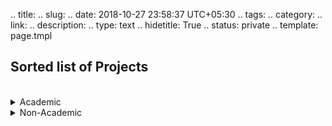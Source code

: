 .. title: 
.. slug: 
.. date: 2018-10-27 23:58:37 UTC+05:30
.. tags: 
.. category: 
.. link: 
.. description: 
.. type: text
.. hidetitle: True
.. status: private
.. template: page.tmpl

## Sorted list of Projects

<div class="container">
	<br>
	<details><summary>Academic</summary>
	<br>
	<table width="95%" align="center" border="0" cellpadding="0"> <tbody><tr>
	<td width="17%"><img src="/images/body_recon.png" width="95%" height="150" style="border-style: none"></td>
	<td width="3%"></td>
	<td width="80%" valign="top">	<b>
	3D Reconstruction of Human pose from a single 2D image.
	</b>
	<br>
	Hasanth Palanchu.
	<br>
	[<a href="">Link</a>][<a href="">Code</a>]
	<p>Using the keypoints technique used in facial reconstruction techniques we try to reconstruct the human pose from single 2D single image using the Morphable Model of Michael Blank's UP model by exploring in principal component directions and minimize the difference between projected and actual keypoints with a technique of non-linear least squares problem resulting in 3D reconstruction of the image.</p>
	</td>
	</tr></tbody>
	</table>
	<table width="95%" align="center" border="0" cellpadding="0"> <tbody><tr>
	<td width="17%"><img src="/images/yisong.png" width="95%" height="150" style="border-style: none"></td>
	<td width="3%"></td>
	<td width="80%" valign="top">
	<b>
	Voice to Face mapping.
	</b>
	<br>
	Hasanth Palanchu.
	<br>
	[<a href="">Link</a>][<a href="">Code</a>]
	<p>We train the model on voice phenomes and keypoints positions in the jaw section of a human in the image. Given input voice to the learned model and image the learned deep learning model would estimate the variant of the image based on the voice in a particular instant of time. The learning is done using a sliding window approach.</p>
	</td>
	</tr></tbody>
	</table>
	<table width="95%" align="center" border="0" cellpadding="0"> <tbody><tr>
	<td width="17%"><img src="/images/mesh.png" width="95%" height="150" style="border-style: none"></td>
	<td width="3%"></td>
	<td width="80%" valign="top">	<b>
	3D Face reconstuction from 2D image using University of Surrey Morphable Model.
	</b>
	<br>
	Hasanth Palanchu.
	<br>
	[<a href="">Link</a>][<a href="">Code</a>]
	<p>Using 38 keypoints we match the facial points with the corresponding 3D points in Morphable Model which is adjusted based on the difference between distances of projected 3D points on to the image plane and 2D keypoints and outputs the adjusted morphable model along principal component directions. </p>
	</td>
	</tr></tbody>
	</table>
	</details>
	<details><summary>Non-Academic</summary>
	<br>
	<table width="95%" align="center" border="0" cellpadding="0"> <tbody><tr>
	<td width="17%"><img src="/images/collage.jpg" width="95%" height="150" style="border-style: none"></td>
	<td width="3%"></td>
	<td width="80%" valign="top">
	<b>
	Variational Bayesian Matrix Factorization of Bounded Support Data
	</b>
	<br>
	Hasanth Palanchu, <a href="">Prof. Anirban Mukherjee.</a>
	<br>
	[<a href="https://arxiv.org/pdf/1810.07167.pdf">PDF</a>][<a href="">Link</a>][<a href="">Code</a>]
	<p>In this project we try to apply the matrix factorization techniques for source separation,missing data estimation. By assuming the data in accordance of a couple of bounds: the distribution of the data, we apply variational theory to obtain the estimate of intractable soultion at the beginning.</p>
	</td>
	</tr></tbody>
	</table>
	<table width="95%" align="center" border="0" cellpadding="0"> <tbody><tr>
	<td width="17%"><img src="/images/lung-collage.jpg" width="95%" height="150" style="border-style: none"></td>
	<td width="3%"></td>
	<td width="80%" valign="top">
	<b>
	Measurement of fiber angular orientation distributions of the objects in the images	</b>
	<br>
	Hasanth Palanchu, Prabhat Yeluri, <a href="">Prof. Debdoot Sheet.</a>
	<br>
	[<a href="https://arxiv.org/pdf/1810.07167.pdf">PDF</a>][<a href="">Code</a>]
	<p>In this experiment we took inspiration from the image processing techniques used in metallurgical studies in order to perform the estimation of orientation of lung fibres from the images. We transform the image to fourier space and try to figure the dominating direction of lung fibres.</p>
	</td>
	</tr></tbody>
	</table>
	<table width="95%" align="center" border="0" cellpadding="0"> <tbody><tr>
	<td width="17%"><img src="/images/multi-class.jpg" width="95%" height="150" style="border-style: none"></td>
	<td width="3%"></td>
	<td width="80%" valign="top">
	<b>
	Modelling the Transitions in Lung cancer cells and classification of different cells using Deep Belief Networks</b>
	<br>
	Hasanth Palanchu, <a href="">Prof. Anirban Mukherjee.</a>
	<br>
	[<a href="">Link</a>][<a href="">Code</a>]
	<p>The progression of cancer cells happens in various different stages, we try to predict the different stages of lung cancer cells from images and output the respective counts of different staged cells. we try to use some feature like packing density, length & diagnol length of cells etc. as features and using the popular technique of Deep Belief Networks, we perform the multi-class classification.</p>
	</td>
	</tr></tbody>
	</table>
	<table width="95%" align="center" border="0" cellpadding="0"> <tbody><tr>
	<td width="17%"><img src="/images/ph.png" width="95%" height="150" style="border-style: none"></td>
	<td width="3%"></td>
	<td width="80%" valign="top">
	<b>
	Design and Construction of a low cost Digital PH-meter using constant phase element as sensor</b>
	<br>
	Hasanth Palanchu, <a href="">Prof. Karabi Biswas.</a>
	<br>
	[<a href="https://arxiv.org/pdf/1810.07167.pdf">PDF</a>][<a href="">Link</a>]
	<p>Designed and constructed a low cost PH-meter from scratch using Operational-Amplifiers and Logic gates(for condition-
ing the output of sensing element, PMMA, DQN-70 coated probes.</p>
	</td>
	</tr></tbody>
	</table>
	<table width="95%" align="center" border="0" cellpadding="0"> <tbody><tr>
	<td width="17%"><img src="/images/bci.png" width="95%" height="150" style="border-style: none"></td>
	<td width="3%"></td>
	<td width="80%" valign="top">
	<b>
	Feature extraction and selection techniques for Binary Classification problem of Right half and Left half brain activity based on EEG signals</b>
	<br>
	Hasanth Palanchu, <a href="">Prof. Manjunatha Mahadevappa.</a>
	<br>
	[<a href="https://arxiv.org/pdf/1810.07167.pdf">PDF</a>][<a href="">Link</a>]
	<p>In this experiment we tried to classify the Left & Right Brain activity with the help of EEG signals captured. We experimented with different kinds of Feature Extraction techniques on these signals obtained from various channels eventually classifying the activity based on the EEG signals of various samples activities - Sleeping, Reading, Watching etc.</p>
	</td>
	</tr></tbody>
	</table>
	<table width="95%" align="center" border="0" cellpadding="0"> <tbody><tr>
	<td width="17%"><img src="/images/finger_sensor.jpg" width="95%" height="150" style="border-style: none"></td>
	<td width="3%"></td>
	<td width="80%" valign="top">
	<b>
	Analog circuit design for Measuring Heart Rate and Blood flow rate - Plethysmography
	</b>
	<br>
	Hasanth Palanchu, <a href="">Prof. Saswat Chakrabarti.</a>
	<br>
	[<a href="">Link</a>]
	<p>We designed and implemented a system which can measure the Heart & Blood flow rates. Using a photo-detector cascaded by a bandpass filter circuit. We capture the varition in the light intensity and sense the variations with the help of detector. </p>
	</td>
	</tr></tbody>
	</table>
	</details>
</div>
<br>

<!-- <table cellpadding="5px">

<tbody>
<tr>
<td valign="top" align="left">
<img border="0" src="/images/body_recon.png" max-height="100px" max-width="100px"></img>
</td>
<td valign="top" align="left">
<b>
Variational Bayesian Matrix Factorization of Bounded Support Data
</b>
<br>
Hasanth Palanchu.
<br>
[<a href="https://arxiv.org/pdf/1810.07167.pdf" onclick="recordOutboundLink(this, &#39;Links&#39;, &#39;roach_pdf&#39;);return false;">PDF</a>][<a href="https://youtu.be/lOLT7zifEkg" onclick="recordOutboundLink(this, &#39;Links&#39;, &#39;roach_video&#39;);return false;">Video</a>][<a href="https://github.com/gkahn13/CAPs" onclick="recordOutboundLink(this, &#39;Links&#39;, &#39;roach_blog&#39;);return false;">Code</a>]
<p>
We propose a framework that learns event cues from off-policy data, and can flexibly
combine these event cues at test time to accomplish different tasks. These event cue
labels are not assumed to be known a priori, but are instead labeled using learned
</p>
</td>
</tr>
<tr>
<td valign="top" align="left">
<img border="0" src="/images/facial.gif" max-height="150px" max-width="150px"></img>
</td>
<td valign="top" align="left">
<b>
Variational Bayesian Matrix Factorization of Bounded Support Data
</b>
<br>
<a href="">Hasanth Palanchu</a>,<a href="">Anirban Mukherjee</a>
<br>
[<a href="https://arxiv.org/pdf/1810.07167.pdf" onclick="recordOutboundLink(this, &#39;Links&#39;, &#39;roach_pdf&#39;);return false;">PDF</a>][<a href="https://youtu.be/lOLT7zifEkg" onclick="recordOutboundLink(this, &#39;Links&#39;, &#39;roach_video&#39;);return false;">Video</a>][<a href="https://github.com/gkahn13/CAPs" onclick="recordOutboundLink(this, &#39;Links&#39;, &#39;roach_blog&#39;);return false;">Code</a>]
<p>
We propose a framework that learns event cues from off-policy data, and can flexibly
combine these event cues at test time to accomplish different tasks. These event cue
labels are not assumed to be known a priori, but are instead labeled using learned
</p>
</td>
</tr>
<tr>
<td valign="top" align="left">
<img border="0" src="/images/collage.jpg" max-height="150px" max-width="150px"></img>
</td>
<td valign="top" align="left">
<b>
Variational Bayesian Matrix Factorization of Bounded Support Data
</b>
<br>
<a href="">Hasanth Palanchu</a>,<a href="">Anirban Mukherjee</a>
<br>
[<a href="https://arxiv.org/pdf/1810.07167.pdf" onclick="recordOutboundLink(this, &#39;Links&#39;, &#39;roach_pdf&#39;);return false;">PDF</a>][<a href="https://youtu.be/lOLT7zifEkg" onclick="recordOutboundLink(this, &#39;Links&#39;, &#39;roach_video&#39;);return false;">Video</a>][<a href="https://github.com/gkahn13/CAPs" onclick="recordOutboundLink(this, &#39;Links&#39;, &#39;roach_blog&#39;);return false;">Code</a>]
<p>
We propose a framework that learns event cues from off-policy data, and can flexibly
combine these event cues at test time to accomplish different tasks. These event cue
labels are not assumed to be known a priori, but are instead labeled using learned
</p>
</td>
</tr>
<tr>
<td valign="top" align="left">
<img border="0" src="/images/mesh.png"></img>
</td>
<td valign="top" align="left">
<b>
Variational Bayesian Matrix Factorization of Bounded Support Data
</b>
<br>
<a href="">Hasanth Palanchu</a>,<a href="">Anirban Mukherjee</a>
<br>
[<a href="https://arxiv.org/pdf/1810.07167.pdf" onclick="recordOutboundLink(this, &#39;Links&#39;, &#39;roach_pdf&#39;);return false;">PDF</a>][<a href="https://youtu.be/lOLT7zifEkg" onclick="recordOutboundLink(this, &#39;Links&#39;, &#39;roach_video&#39;);return false;">Video</a>][<a href="https://github.com/gkahn13/CAPs" onclick="recordOutboundLink(this, &#39;Links&#39;, &#39;roach_blog&#39;);return false;">Code</a>]
<p>
We propose a framework that learns event cues from off-policy data, and can flexibly
combine these event cues at test time to accomplish different tasks. These event cue
labels are not assumed to be known a priori, but are instead labeled using learned
</p>
</td>
</tr>
<tr>
<td valign="top" align="left">
<img border="0" src="/images/lung-collage.jpg" max-height="150px" max-width="150px"></img>
</td>
<td valign="top" align="left">
<b>
Variational Bayesian Matrix Factorization of Bounded Support Data
</b>
<br>
<a href="">Hasanth Palanchu</a>,<a href="">Anirban Mukherjee</a>
<br>
[<a href="https://arxiv.org/pdf/1810.07167.pdf" onclick="recordOutboundLink(this, &#39;Links&#39;, &#39;roach_pdf&#39;);return false;">PDF</a>][<a href="https://youtu.be/lOLT7zifEkg" onclick="recordOutboundLink(this, &#39;Links&#39;, &#39;roach_video&#39;);return false;">Video</a>][<a href="https://github.com/gkahn13/CAPs" onclick="recordOutboundLink(this, &#39;Links&#39;, &#39;roach_blog&#39;);return false;">Code</a>]
<p>
We propose a framework that learns event cues from off-policy data, and can flexibly
combine these event cues at test time to accomplish different tasks. These event cue
labels are not assumed to be known a priori, but are instead labeled using learned
</p>
</td>
</tr>

<tr>
<td valign="top" align="left">
<img border="0" src="/images/ph.png" max-height="150px" max-width="150px"></img>
</td>
<td valign="top" align="left">
<b>
Variational Bayesian Matrix Factorization of Bounded Support Data
</b>
<br>
<a href="">Hasanth Palanchu</a>,<a href="">Anirban Mukherjee</a>
<br>
[<a href="https://arxiv.org/pdf/1810.07167.pdf" onclick="recordOutboundLink(this, &#39;Links&#39;, &#39;roach_pdf&#39;);return false;">PDF</a>][<a href="https://youtu.be/lOLT7zifEkg" onclick="recordOutboundLink(this, &#39;Links&#39;, &#39;roach_video&#39;);return false;">Video</a>][<a href="https://github.com/gkahn13/CAPs" onclick="recordOutboundLink(this, &#39;Links&#39;, &#39;roach_blog&#39;);return false;">Code</a>]
<p>
We propose a framework that learns event cues from off-policy data, and can flexibly
combine these event cues at test time to accomplish different tasks. These event cue
labels are not assumed to be known a priori, but are instead labeled using learned
</p>
</td>
</tr>

<tr>
<td valign="top" align="left">
<img border="0" src="/images/multi-class.jpg" max-height="150px" max-width="150px"></img>
</td>
<td valign="top" align="left">
<b>
Variational Bayesian Matrix Factorization of Bounded Support Data
</b>
<br>
<a href="">Hasanth Palanchu</a>,<a href="">Anirban Mukherjee</a>
<br>
[<a href="https://arxiv.org/pdf/1810.07167.pdf" onclick="recordOutboundLink(this, &#39;Links&#39;, &#39;roach_pdf&#39;);return false;">PDF</a>][<a href="https://youtu.be/lOLT7zifEkg" onclick="recordOutboundLink(this, &#39;Links&#39;, &#39;roach_video&#39;);return false;">Video</a>][<a href="https://github.com/gkahn13/CAPs" onclick="recordOutboundLink(this, &#39;Links&#39;, &#39;roach_blog&#39;);return false;">Code</a>]
<p>
We propose a framework that learns event cues from off-policy data, and can flexibly
combine these event cues at test time to accomplish different tasks. These event cue
labels are not assumed to be known a priori, but are instead labeled using learned
</p>
</td>
</tr>

<tr>
<td valign="top" align="left">
<img border="0" src="/images/bci.png" max-height="150px" max-width="150px"></img>
</td>
<td valign="top" align="left">
<b>
Variational Bayesian Matrix Factorization of Bounded Support Data
</b>
<br>
<a href="">Hasanth Palanchu</a>,<a href="">Anirban Mukherjee</a>
<br>
[<a href="https://arxiv.org/pdf/1810.07167.pdf" onclick="recordOutboundLink(this, &#39;Links&#39;, &#39;roach_pdf&#39;);return false;">PDF</a>][<a href="https://youtu.be/lOLT7zifEkg" onclick="recordOutboundLink(this, &#39;Links&#39;, &#39;roach_video&#39;);return false;">Video</a>][<a href="https://github.com/gkahn13/CAPs" onclick="recordOutboundLink(this, &#39;Links&#39;, &#39;roach_blog&#39;);return false;">Code</a>]
<p>
We propose a framework that learns event cues from off-policy data, and can flexibly
combine these event cues at test time to accomplish different tasks. These event cue
labels are not assumed to be known a priori, but are instead labeled using learned
</p>
</td>
</tr>

<tr>
<td valign="top" align="left">
<img border="0" src="/images/finger_sensor.jpg" max-height="150px" max-width="150px"></img>
</td>
<td valign="top" align="left">
<b>
Variational Bayesian Matrix Factorization of Bounded Support Data
</b>
<br>
<a href="">Hasanth Palanchu</a>,<a href="">Anirban Mukherjee</a>
<br>
[<a href="https://arxiv.org/pdf/1810.07167.pdf" onclick="recordOutboundLink(this, &#39;Links&#39;, &#39;roach_pdf&#39;);return false;">PDF</a>][<a href="https://youtu.be/lOLT7zifEkg" onclick="recordOutboundLink(this, &#39;Links&#39;, &#39;roach_video&#39;);return false;">Video</a>][<a href="https://github.com/gkahn13/CAPs" onclick="recordOutboundLink(this, &#39;Links&#39;, &#39;roach_blog&#39;);return false;">Code</a>]
<p>
We propose a framework that learns event cues from off-policy data, and can flexibly
combine these event cues at test time to accomplish different tasks. These event cue
labels are not assumed to be known a priori, but are instead labeled using learned
</p>
</td>
</tr>

</tbody></table> -->

<!-- <img align="left" width="100" height="140" src="/images/variational.gif"> 

### Variational Bayesian Matrix Factorization for Bounded Support Data
Cancer epigenomic analysis,Prediction of missing data in the images,Source-Seperation and Source-Reconstruction by BG-NMF technique. -->